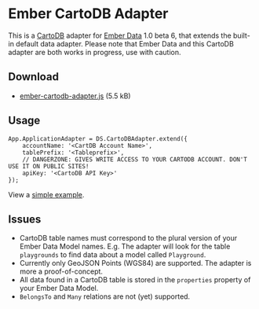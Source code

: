 # Ember CartoDB Adapter

This is a [CartoDB][1] adapter for [Ember Data][2] 1.0 beta 6, that extends the built-in default data adapter. Please note that Ember Data and this CartoDB adapter are both works in progress, use with caution.

## Download

* [ember-cartodb-adapter.js][3] (5.5 kB)


## Usage

    App.ApplicationAdapter = DS.CartoDBAdapter.extend({
        accountName: '<CartDB Account Name>',
        tablePrefix: '<Tableprefix>',
        // DANGERZONE: GIVES WRITE ACCESS TO YOUR CARTODB ACCOUNT. DON'T USE IT ON PUBLIC SITES!
        apiKey: '<CartoDB API Key>'
    });

View a [simple example][4].


## Issues

* CartoDB table names must correspond to the plural version of your Ember Data Model names. E.g. The adapter will look for the table `playgrounds` to find data about a model called `Playground`.
* Currently only GeoJSON Points (WGS84) are supported. The adapter is more a proof-of-concept.
* All data found in a CartoDB table is stored in the `properties` property of your Ember Data Model.
* `BelongsTo` and `Many` relations are not (yet) supported.


[1]: http://cartodb.com/
[2]: http://github.com/emberjs/data
[3]: http://raw.github.com/cspanring/ember-cartodb-adapter/master/ember-cartodb-adapter.js
[4]: http://cspanring.github.io/ember-cartodb-adapter/
